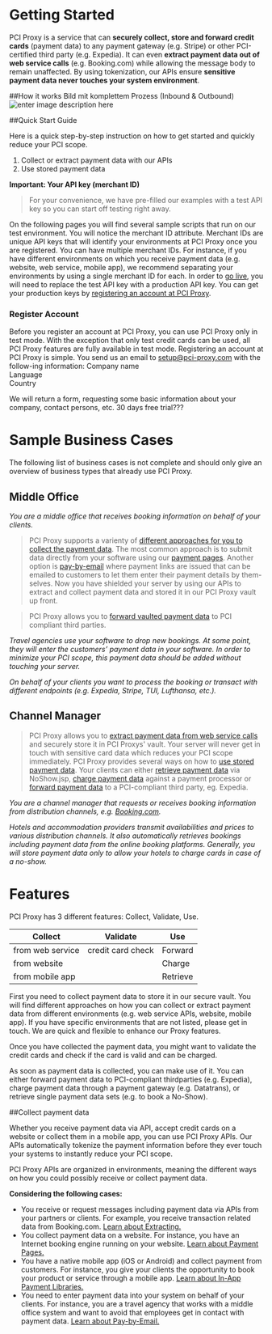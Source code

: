 Getting Started
===============

PCI Proxy is a service that can **securely collect, store and forward credit cards** (payment data) to any payment gateway (e.g. Stripe) or other PCI-certified third party (e.g. Expedia). It can even **extract payment data out of web service calls** (e.g. Booking.com) while allowing the message body to remain unaffected. By using tokenization, our APIs ensure **sensitive payment data never touches your system environment**.

##How it works
Bild mit komplettem Prozess (Inbound & Outbound)
![enter image description here](http://thomaas.com/img/thomaas.png)

##Quick Start Guide

Here is a quick step-by-step instruction on how to get started and quickly reduce your PCI scope.

 1. Collect or extract payment data with our APIs 
 2. Use stored payment data

**Important: Your API key (merchant ID)**
> For your convenience, we have pre-filled our examples with a test API key so you can start off testing right away.

On the following pages you will find several sample scripts that run on our test environment. You will notice the merchant ID attribute. Merchant IDs are unique API keys that will identify your environments at PCI Proxy once you are registered. 
You can have multiple merchant IDs. For instance, if you have different environments on which you receive payment data (e.g. website, web service, mobile app), we recommend separating your environments by using a single merchant ID for each.
In order to [go live](golive), you will need to replace the test API key with a production API key. You can get your production keys by [registering an account at PCI Proxy](register).

### Register Account

Before you register an account at PCI Proxy, you can use PCI Proxy only in test mode. With the exception that only test credit cards can be used, all PCI Proxy features are fully available in test mode.
Registering an account at PCI Proxy is simple. You send us an email to setup@pci-proxy.com with the follow-ing information:
Company name	
Language	
Country	

We will return a form, requesting some basic information about your company, contact persons, etc. 30 days free trial???

Sample Business Cases
=====================

The following list of business cases is not complete and should only give an overview of business types that already use PCI Proxy.

## Middle Office

*You are a middle office that receives booking information on behalf of your clients.*

> PCI Proxy supports a varienty of [different approaches for you to collect the payment data][1]. 
The most common approach is to submit data directly from your software using our [payment pages][2]. Another option is [pay-by-email][3] where payment links are issued that can be emailed to customers to let them enter their payment details by them-selves. Now you have shielded your server by using our APIs to extract and collect payment data and stored it in our PCI Proxy vault up front.

> PCI Proxy allows you to [forward vaulted payment data][4] to PCI compliant third parties.



*Travel agencies use your software to drop new bookings. At some point, they will enter the customers’ payment data in your software. In order to minimize your PCI scope, this payment data should be added without touching your server.*

*On behalf of your clients you want to process the booking or transact with different endpoints (e.g. Expedia, Stripe, TUI, Lufthansa, etc.).*



## Channel Manager

> PCI Proxy allows you to [extract payment data from web service calls][6] and securely store it in PCI Proxys' vault. Your server will never get in touch with sensitive card data which reduces your PCI scope immediately.
> PCI Proxy provides several ways on how to [use stored payment data][7]. Your clients can either [retrieve payment data][8] via NoShow.jsp, [charge payment data][9] against a payment processor or [forward payment data][4] to a PCI-compliant third party, eg. Expedia.


*You are a channel manager that requests or receives booking information from distribution channels, e.g. [Booking.com][5].*

*Hotels and accommodation providers transmit availabilities and prices to various distribution channels. It also automatically retrieves bookings including payment data from the online booking platforms.*
*Generally, you will store payment data only to allow your hotels to charge cards in case of a no-show.*

 [1]: #collect
 [2]: #paymentpages
 [3]: #paybyemail
 [4]: #forward
 [5]: http://www.booking.com/
 [6]: #extract
 [7]: #use
 [8]: #retrieve
 [9]: #charge

Features
========

PCI Proxy has 3 different features: Collect, Validate, Use. 

|Collect|Validate|Use|
|---|---|---|
|from web service|credit card check|Forward|
|from website||Charge|
|from mobile app||Retrieve|

First you need to collect payment data to store it in our secure vault. You will find different approaches on how you can collect or extract payment data from different environments (e.g. web service APIs, website, mobile app). If you have specific environments that are not listed, please get in touch. We are quick and flexible to enhance our Proxy features. 

Once you have collected the payment data, you might want to validate the credit cards and check if the card is valid and can be charged.

As soon as payment data is collected, you can make use of it. You can either forward payment data to PCI-compliant thirdparties (e.g. Expedia), charge payment data through a payment gateway (e.g. Datatrans), or retrieve single payment data sets (e.g. to book a No-Show). 

##Collect payment data

Whether you receive payment data via API, accept credit cards on a website or collect them in a mobile app, you can use PCI Proxy APIs. Our APIs automatically tokenize the payment information before they ever touch your systems to instantly reduce your PCI scope. 

PCI Proxy APIs are organized in environments, meaning the different ways on how you could possibly receive or collect payment data. 

**Considering the following cases:**

 - You receive or request messages including payment data via APIs from your partners or clients. For example, you receive transaction related data from Booking.com.  [Learn about Extracting.](extract)
 - You collect payment data on a website. For instance, you have an Internet booking engine running on your website. [Learn about Payment Pages.](paymentpage)
 - You have a native mobile app (iOS or Android) and collect payment from customers. For instance, you give your clients the opportunity to book your product or service through a mobile app. [Learn about In-App Payment Libraries.](paymentlib)
 - You need to enter payment data into your system on behalf of your clients. For instance, you are a travel agency that works with a middle office system and want to avoid that employees get in contact with payment data. [Learn about Pay-by-Email.](paybyemail)

